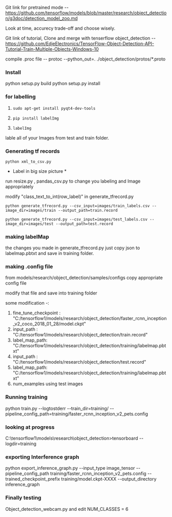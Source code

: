 Git link for pretrained mode --  
https://github.com/tensorflow/models/blob/master/research/object_detection/g3doc/detection_model_zoo.md

Look at time, accurecy trade-off and choose wisely.

Git link of tutorial, Clone and merge with tenserflow object_detection -- 
https://github.com/EdjeElectronics/TensorFlow-Object-Detection-API-Tutorial-Train-Multiple-Objects-Windows-10

compile .proc file --
protoc --python_out=. ./object_detection/protos/*.proto

### Install 
python setup.py build
python setup.py install

### for labelling 
1) ```sudo apt-get install pyqt4-dev-tools```

2) ```pip install labelImg```

3) ```labelImg```

lable all of your Images from test and train folder.


### Generating tf records

```python xml_to_csv.py```

* Label in big size picture *

run resize.py , pandas_csv.py to change you labeling and Image appropriately

modify "class_text_to_int(row_label)" in generate_tfrecord.py

```python generate_tfrecord.py --csv_input=images/train_labels.csv --image_dir=images/train --output_path=train.record ```

```python generate_tfrecord.py --csv_input=images/test_labels.csv --image_dir=images/test --output_path=test.record```

### making labelMap

the changes you made in generate_tfrecord.py just copy json to 
labelmap.pbtxt and save in training folder.

### making .config file

from models/research/object_detection/samples/configs copy appropriate config file

modify that file and save into training folder

some modification -:
1) fine_tune_checkpoint : "C:/tensorflow1/models/research/object_detection/faster_rcnn_inception_v2_coco_2018_01_28/model.ckpt"
2) input_path : "C:/tensorflow1/models/research/object_detection/train.record"
3) label_map_path: "C:/tensorflow1/models/research/object_detection/training/labelmap.pbtxt"
4) input_path : "C:/tensorflow1/models/research/object_detection/test.record"
5) label_map_path: "C:/tensorflow1/models/research/object_detection/training/labelmap.pbtxt"
7) num_examples using test images

### Running training
python train.py --logtostderr --train_dir=training/ --pipeline_config_path=training/faster_rcnn_inception_v2_pets.config

### looking at progress
C:\tensorflow1\models\research\object_detection>tensorboard --logdir=training

### exporting Interference graph
python export_inference_graph.py --input_type image_tensor --pipeline_config_path training/faster_rcnn_inception_v2_pets.config --trained_checkpoint_prefix training/model.ckpt-XXXX --output_directory inference_graph

### Finally testing 

Object_detection_webcam.py
and edit NUM_CLASSES = 6
